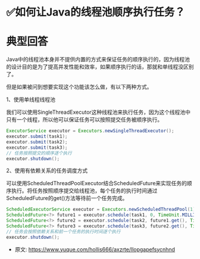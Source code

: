 # ✅如何让Java的线程池顺序执行任务？
<!--page header-->

<a name="hHKDK"></a>
# 典型回答

Java中的线程池本身并不提供内置的方式来保证任务的顺序执行的，因为线程池的设计目的是为了提高并发性能和效率，如果顺序执行的话，那就和单线程没区别了。

但是如果被问到想要实现这个功能该怎么做，有以下两种方式。

1、使用单线程线程池

我们可以使用SingleThreadExecutor这种线程池来执行任务，因为这个线程池中只有一个线程，所以他可以保证任务可以按照提交任务被顺序执行。

```java
ExecutorService executor = Executors.newSingleThreadExecutor();
executor.submit(task1);
executor.submit(task2);
executor.submit(task3);
// 任务按照提交的顺序逐个执行
executor.shutdown();

```


2、使用有依赖关系的任务调度方式

可以使用ScheduledThreadPoolExecutor结合ScheduledFuture来实现任务的顺序执行。将任务按照顺序提交给线程池，每个任务的执行时间通过ScheduledFuture的get()方法等待前一个任务完成。

```java
ScheduledExecutorService executor = Executors.newScheduledThreadPool(1);
ScheduledFuture<?> future1 = executor.schedule(task1, 0, TimeUnit.MILLISECONDS);
ScheduledFuture<?> future2 = executor.schedule(task2, future1.get(), TimeUnit.MILLISECONDS);
ScheduledFuture<?> future3 = executor.schedule(task3, future2.get(), TimeUnit.MILLISECONDS);
// 任务会按照依赖关系和前一个任务的执行时间逐个执行
executor.shutdown();
```


<!--page footer-->
- 原文: <https://www.yuque.com/hollis666/axzrte/llopgapefsycnhnd>